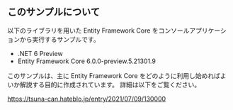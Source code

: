 ## このサンプルについて

以下のライブラリを用いた Entity Framework Core をコンソールアプリケーションから実行するサンプルです。

- .NET 6 Preview
- Entity Framework Core 6.0.0-preview.5.21301.9

このサンプルは、主に Entity Framework Core をどのように利用し始めればよいか解説する目的に作成されています。
詳細は以下をご覧ください。

<https://tsuna-can.hateblo.jp/entry/2021/07/09/130000>
